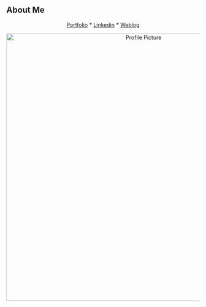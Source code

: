 ## About Me

<div align="center">
 
 [Portfolio](https://mahtab-variyani-profile.vercel.app/)  * [Linkedin](https://www.linkedin.com/in/mahvariyani/) * [Weblog](https://mah-blog-project.vercel.app/)

</div>

<div align="center">
  <img src="https://github.com/Mahtabvariyani/Mahtabvariyani/assets/108659794/f892dffb-4c6c-47ca-9203-9bec496273b1" alt="Profile Picture" width="700" />
</div>

